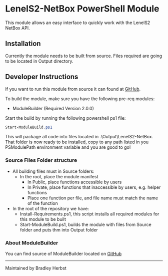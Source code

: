 # LenelS2-NetBox PowerShell Module

This module allows an easy interface to quickly work with the LenelS2 NetBox API.


## Installation

Currently the module needs to be built from source.  Files required are going to be located in Output directory.

<!-- The LenelS2-NetBox PowerShell Module is published to [PowerShell Gallery]().

```powershell
Install-Module -Name LenelS2-NetBox
``` -->


## Developer Instructions

If you want to run this module from source it can found at [GitHub](https://github.com/bordwalk2000/LenelS2-NetBox).


To build the module, make sure you have the following pre-req modules:

- ModuleBuilder (Required Version 2.0.0)

Start the build by running the following powershell ps1 file:

```powershell
Start-ModuleBuild.ps1
```

This will package all code into files located in .\Output\LenelS2-NetBox.  That folder is now ready to be installed, copy to any path listed in you PSModulePath environment variable and you are good to go!


### Source Files Folder structure

- All building files must in Source folders:
  - In the root, place the module manifest
    - In Public, place functions accessible by users
    - In Private, place functions that inaccessible by users, e.g. helper functions
    - Place one function per file, and file name must match the name of the function
- In the root of the repository we have:
  - Install-Requirements.ps1, this script installs all required modules for this module to be built
  - Start-ModuleBuild.ps1, builds the module with files from Source folder and puts thm into Output folder


### About ModuleBuilder

You can find source of ModuleBuilder located on [GitHub](https://github.com/PoshCode/ModuleBuilder)


---

Maintained by Bradley Herbst